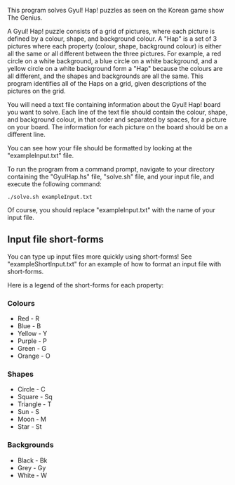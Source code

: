 This program solves Gyul! Hap! puzzles as seen on the Korean game show The Genius.

A Gyul! Hap! puzzle consists of a grid of pictures, where each picture is defined by a colour, shape, and background colour. A "Hap" is a set of 3 pictures where each property (colour, shape, background colour) is either all the same or all different between the three pictures. For example, a red circle on a white background, a blue circle on a white background, and a yellow circle on a white background form a "Hap" because the colours are all different, and the shapes and backgrounds are all the same. This program identifies all of the Haps on a grid, given descriptions of the pictures on the grid.

You will need a text file containing information about the Gyul! Hap! board you want to solve. Each line of the text file should contain the colour, shape, and background colour, in that order and separated by spaces, for a picture on your board. The information for each picture on the board should be on a different line. 

You can see how your file should be formatted by looking at the "exampleInput.txt" file.

To run the program from a command prompt, navigate to your directory containing the "GyulHap.hs" file, "solve.sh" file, and your input file, and execute the following command:

`./solve.sh exampleInput.txt`

Of course, you should replace "exampleInput.txt" with the name of your input file.

## Input file short-forms

You can type up input files more quickly using short-forms! See "exampleShortInput.txt" for an example of how to format an input file with short-forms.

Here is a legend of the short-forms for each property:

### Colours

- Red - R
- Blue - B
- Yellow - Y
- Purple - P
- Green - G
- Orange - O

### Shapes

- Circle - C
- Square - Sq
- Triangle - T
- Sun - S
- Moon - M
- Star - St

### Backgrounds

- Black - Bk
- Grey - Gy
- White - W